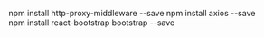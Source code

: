 npm install http-proxy-middleware --save
npm install axios --save        
npm install react-bootstrap bootstrap --save
